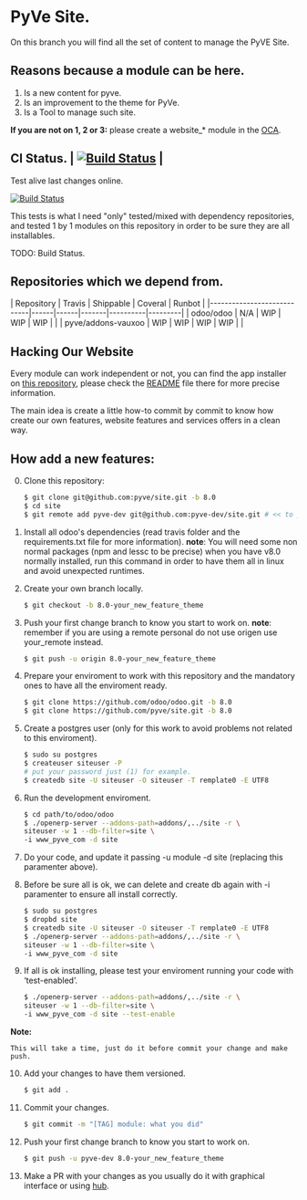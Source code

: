 PyVe Site.
===

On this branch you will find all the set of content to manage the PyVE Site.

Reasons because a module can be here.
---

1. Is a new content for pyve.
2. Is an improvement to the theme for PyVe.
3. Is a Tool to manage such site.

**If you are not on 1, 2 or 3:** please create a website_* module in the [OCA](https://github.com/OCA).

CI Status. | [![Build Status](https://travis-ci.org/pyve/site.svg)](https://travis-ci.org/pyve/site) |
---

Test alive last changes online.

[![Build Status](http://runbot.odoo.com/logo.png)](http://runbot.pyve.com/runbot/team/pyve-25)



This tests is what I need "only" tested/mixed with dependency repositories, and tested 1 by 1 modules on this repository in order to be sure they are all installables.


TODO: Build Status.


Repositories which we depend from.
---

| Repository                 | Travis  | Shippable | Coveral  | Runbot  |
|----------------------------|------|------|-------|----------|---------|
| odoo/odoo                  | N/A  | WIP  | WIP   | WIP      |         |
| pyve/addons-vauxoo         | WIP  | WIP  | WIP   | WIP      |         |

Hacking Our Website
---

Every module can work independent or not, you can find the app installer on [this repository](https://github.com/pyve/site),
please check the [README](https://github.com/pyve/site/blob/8.0/README.md) file there for more precise information.

The main idea is create a little how-to commit by commit to know how create our own features, website features and services offers in a clean way.

How add a new features:
---

0. Clone this repository:

    ```bash
    $ git clone git@github.com:pyve/site.git -b 8.0
    $ cd site
    $ git remote add pyve-dev git@github.com:pyve-dev/site.git # << to push your changes
    ```

1. Install all odoo's dependencies (read travis folder and the requirements.txt file for more information).
**note**: You will need some non normal packages (npm and lessc to be precise) when you have v8.0 normally installed,
run this command in order to have them all in linux and avoid unexpected runtimes.

2. Create your own branch locally.

    ```bash
    $ git checkout -b 8.0-your_new_feature_theme
    ```

3. Push your first change branch to know you start to work on. **note**: remember if you are using a remote personal do
not use origen use your_remote instead.

    ```bash
    $ git push -u origin 8.0-your_new_feature_theme
    ```

4. Prepare your enviroment to work with this repository and the mandatory ones to have all the enviroment ready.

    ```bash
    $ git clone https://github.com/odoo/odoo.git -b 8.0
    $ git clone https://github.com/pyve/site.git -b 8.0
    ```

5. Create a postgres user (only for this work to avoid problems not related to this enviroment).

    ```bash
    $ sudo su postgres
    $ createuser siteuser -P
    # put your password just (1) for example.
    $ createdb site -U siteuser -O siteuser -T remplate0 -E UTF8
    ```

6. Run the development enviroment.

    ```bash
    $ cd path/to/odoo/odoo
    $ ./openerp-server --addons-path=addons/,../site -r \
    siteuser -w 1 --db-filter=site \
    -i www_pyve_com -d site
    ```

7. Do your code, and update it passing -u module -d site (replacing this paramenter above).

8. Before be sure all is ok, we can delete and create db again with -i
   paramenter to ensure all install correctly.

    ```bash
    $ sudo su postgres
    $ dropbd site
    $ createdb site -U siteuser -O siteuser -T remplate0 -E UTF8
    $ ./openerp-server --addons-path=addons/,../site -r \
    siteuser -w 1 --db-filter=site \
    -i www_pyve_com -d site
    ```

9. If all is ok installing, please test your enviroment running your code with ‘test-enabled’.

    ```bash
    $ ./openerp-server --addons-path=addons/,../site -r \
    siteuser -w 1 --db-filter=site \
    -i www_pyve_com -d site --test-enable
    ```

**Note:**

    This will take a time, just do it before commit your change and make push.

10. Add your changes to have them versioned.

    ```bash
    $ git add .
    ```

11. Commit your changes.

    ```bash
    $ git commit -m "[TAG] module: what you did"
    ```

12. Push your first change branch to know you start to work on.

    ```bash
    $ git push -u pyve-dev 8.0-your_new_feature_theme
    ```

13. Make a PR with your changes as you usually do it with graphical interface or using [hub](https://github.com/github/hub).
